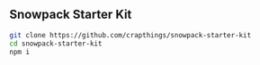 ## Snowpack Starter Kit


```bash
git clone https://github.com/crapthings/snowpack-starter-kit
cd snowpack-starter-kit
npm i
```
